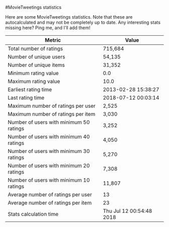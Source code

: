 #MovieTweetings statistics

Here are some MovieTweetings statistics. Note that these are autocalculated and may not be completely up to date. Any interesting stats missing here? Ping me, and I'll add them!

Metric | Value
--- | ---
Total number of ratings                 | 715,684
Number of unique users                  | 54,135
Number of unique items                  | 31,352
Minimum rating value                    | 0.0
Maximum rating value                    | 10.0
Earliest rating time                    | 2013-02-28 15:38:27
Last rating time                        | 2018-07-12 00:03:14
Maximum number of ratings per user      | 2,525
Maximum number of ratings per item      | 3,030
Number of users with minimum 50 ratings | 3,252
Number of users with minimum 40 ratings | 4,050
Number of users with minimum 30 ratings | 5,270
Number of users with minimum 20 ratings | 7,308
Number of users with minimum 10 ratings | 11,807
Average number of ratings per user      | 13
Average number of ratings per item      | 23
Stats calculation time                  | Thu Jul 12 00:54:48 2018

